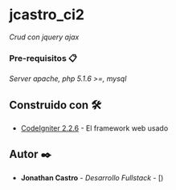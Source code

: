 # jcastro_ci2

_Crud con jquery ajax_


### Pre-requisitos 📋

_Server apache, php 5.1.6 >=, mysql_


## Construido con 🛠️

* [CodeIgniter 2.2.6](https://codeigniter.com/download) - El framework web usado


## Autor ✒️

* **Jonathan Castro** - *Desarrollo Fullstack* - [)




